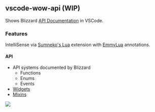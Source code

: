 ## vscode-wow-api (WIP)
Shows Blizzard [API Documentation](https://github.com/Gethe/wow-ui-source/tree/live/AddOns/Blizzard_APIDocumentation) in VSCode.

### Features
IntelliSense via [Sumneko's Lua](https://github.com/sumneko/lua-language-server) extension with [EmmyLua](https://github.com/EmmyLua) annotations.

#### API
* API systems documented by Blizzard
  * Functions
  * Enums
  * Events
* [Widgets](https://wow.gamepedia.com/Widget_API)
* [Mixins](https://github.com/Gethe/wow-ui-source/tree/live/FrameXML/ObjectAPI)

![](https://i.imgur.com/NLvGBHb.png)
